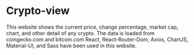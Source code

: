 # Crypto-view
This website shows the current price, change percentage, market cap, chart, and other detail of any crypto.
The data is loaded from coingecko.com and bitcoin.com
React, React-Router-Dom, Axios, ChartJS, Material-UI, and Sass have been used in this website.
